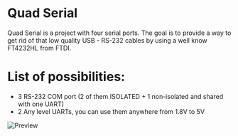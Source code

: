 # Quad Serial 

Quad Serial is a project with four serial ports. The goal is to provide a way to get rid of that low quality USB - RS-232 cables by using a well know FT4232HL from FTDI.

# List of possibilities:
* 3 RS-232 COM port (2 of them ISOLATED + 1 non-isolated and shared with one UART)
* 2 Any level UARTs, you can use them anywhere from 1.8V to 5V



![Preview](http://i.imgur.com/0ZsWIK9.png)
